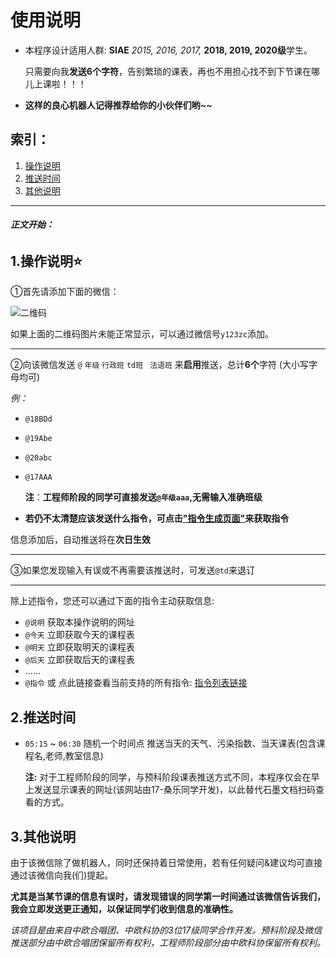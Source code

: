 ﻿# 使用说明 

+ 本程序设计适用人群: **SIAE** *2015, 2016, 2017,* **2018, 2019, 2020级**学生。

  只需要向我**发送6个字符**，告别繁琐的课表，再也不用担心找不到下节课在哪儿上课啦！！！

+ **这样的良心机器人记得推荐给你的小伙伴们哟~~**

## 索引：
1. [操作说明](https://gitee.com/laorange/wechat_robot#1%E6%93%8D%E4%BD%9C%E8%AF%B4%E6%98%8E)
2. [推送时间](https://gitee.com/laorange/wechat_robot#2%E6%8E%A8%E9%80%81%E6%97%B6%E9%97%B4)
3. [其他说明](https://gitee.com/laorange/wechat_robot#3%E5%85%B6%E4%BB%96%E8%AF%B4%E6%98%8E)

------

###### ***正文开始：***

## 1.操作说明⭐

①首先请添加下面的微信：

![二维码](https://gitee.com/laorange/wechat_robot/raw/master/base_on_PyWeChatSpy/util/qrcode_laorange.png)

如果上面的二维码图片未能正常显示，可以通过微信号``y123zc``添加。

------

②向该微信发送  ``@`` ``年级`` ``行政班``  ``td班`` `` 法语班``  来**启用**推送，总计**6个**字符 (大小写字母均可)

*例：* 

+ ``@18BDd``

+ ``@19Abe``

+ ``@20abc``

+ ``@17AAA``

  **注**：**工程师阶段的同学可直接发送``@年级aaa``,无需输入准确班级**

+ **若仍不太清楚应该发送什么指令，可点击["指令生成页面"](http://laorange.top/code.html)来获取指令**

信息添加后，自动推送将在**次日生效**

----

③如果您发现输入有误或不再需要该推送时，可发送``@td``来退订

----

除上述指令，您还可以通过下面的指令主动获取信息:

+ ``@说明`` 获取本操作说明的网址 
+ ``@今天`` 立即获取今天的课程表
+ ``@明天`` 立即获取明天的课程表
+ ``@后天`` 立即获取后天的课程表
+ ......
+ ``@指令`` 或 点此链接查看当前支持的所有指令: [指令列表链接](http://laorange.top/kb/wdtbs.html)

## 2.推送时间

+ ``05:15`` ~ ``06:30`` 随机一个时间点 推送当天的天气、污染指数、当天课表(包含课程名,老师,教室信息)

  **注:** 对于工程师阶段的同学，与预科阶段课表推送方式不同，本程序仅会在早上发送显示课表的网址(该网站由17-桑乐同学开发)，以此替代石墨文档扫码查看的方式。


## 3.其他说明

由于该微信除了做机器人，同时还保持着日常使用，若有任何疑问&建议均可直接通过该微信向我(们)提起。

**尤其是当某节课的信息有误时，请发现错误的同学第一时间通过该微信告诉我们，我会立即发送更正通知，以保证同学们收到信息的准确性。**

*该项目是由来自中欧合唱团、中欧科协的3位17级同学合作开发。预科阶段及微信推送部分由中欧合唱团保留所有权利，工程师阶段部分由中欧科协保留所有权利。*
